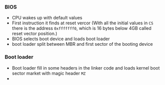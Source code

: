 ### BIOS

- CPU wakes up with default values 
- First instruction it finds at reset vercor (With all the initial values in `CS` there is the address `0xfffffff0`, which is 16 bytes below 4GB called reset vector position.)
- BIOS selects boot device and loads boot loader
- boot loader split between MBR and first sector of the booting device



### Boot loader

- Boot loader fill in some headers in the linker code and loads kernel boot sector market with magic header `MZ`
- 